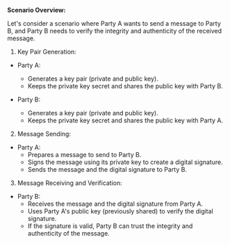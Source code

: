 **Scenario Overview:**

Let's consider a scenario where Party A wants to send a message to Party B, and Party B needs to verify the integrity and authenticity of the received message.

1. Key Pair Generation:
   
- Party A:
  - Generates a key pair (private and public key).
  - Keeps the private key secret and shares the public key with Party B.


- Party B:
  - Generates a key pair (private and public key).
  - Keeps the private key secret and shares the public key with Party A.

2. Message Sending:
   
- Party A:
  - Prepares a message to send to Party B.
  - Signs the message using its private key to create a digital signature.
  - Sends the message and the digital signature to Party B.

3. Message Receiving and Verification:

- Party B:
  - Receives the message and the digital signature from Party A.
  - Uses Party A's public key (previously shared) to verify the digital signature.
  - If the signature is valid, Party B can trust the integrity and authenticity of the message.